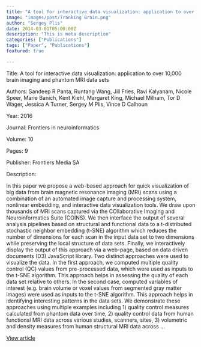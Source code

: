 ```yaml
---
title: "A tool for interactive data visualization: application to over 10,000 brain imaging and phantom MRI data sets"
image: "images/post/Tranking Brain.png"
author: "Sergey Plis"
date: 2014-03-01T05:00:00Z
description: "This is meta description"
categories: ["Publications"]
tags: ["Paper", "Publications"]
featured: true

---
```

Title: A tool for interactive data visualization: application to over 10,000 brain imaging and phantom MRI data sets
  
Authors: Sandeep R Panta, Runtang Wang, Jill Fries, Ravi Kalyanam, Nicole Speer, Marie Banich, Kent Kiehl, Margaret King, Michael Milham, Tor D Wager, Jessica A Turner, Sergey M Plis, Vince D Calhoun
  
Year: 2016
  
Journal: Frontiers in neuroinformatics
  
Volume: 10
  
Pages: 9
  
Publisher: Frontiers Media SA
  
Description:
  
In this paper we propose a web-based approach for quick visualization of big data from brain magnetic resonance imaging (MRI) scans using a combination of an automated image capture and processing system, nonlinear embedding, and interactive data visualization tools. We draw upon thousands of MRI scans captured via the COllaborative Imaging and Neuroinformatics Suite (COINS). We then interface the output of several analysis pipelines based on structural and functional data to a t-distributed stochastic neighbor embedding (t-SNE) algorithm which reduces the number of dimensions for each scan in the input data set to two dimensions while preserving the local structure of data sets. Finally, we interactively display the output of this approach via a web-page, based on data driven documents (D3) JavaScript library. Two distinct approaches were used to visualize the data. In the first approach, we computed multiple quality control (QC) values from pre-processed data, which were used as inputs to the t-SNE algorithm. This approach helps in assessing the quality of each data set relative to others. In the second case, computed variables of interest (e.g. brain volume or voxel values from segmented gray matter images) were used as inputs to the t-SNE algorithm. This approach helps in identifying interesting patterns in the data sets. We demonstrate these approaches using multiple examples including 1) quality control measures calculated from phantom data over time, 2) quality control data from human functional MRI data across various studies, scanners, sites, 3) volumetric and density measures from human structural MRI data across …

  
[View article](https://www.frontiersin.org/articles/10.3389/fninf.2016.00009/full)  
